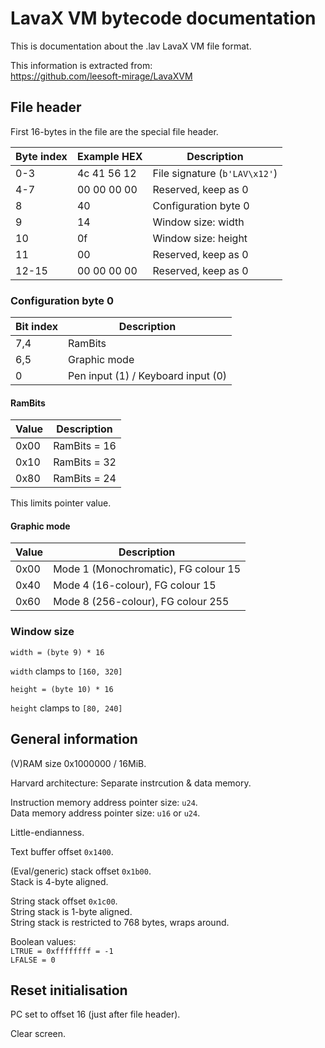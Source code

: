 # LavaX VM bytecode documentation

This is documentation about the .lav LavaX VM file format.

This information is extracted from:\
https://github.com/leesoft-mirage/LavaXVM

## File header

First 16-bytes in the file are the special file header.

| Byte index | Example HEX | Description |
|---|---|---|
| 0-3 | 4c 41 56 12 | File signature (`b'LAV\x12'`) |
| 4-7 | 00 00 00 00 | Reserved, keep as 0 |
| 8 | 40 | Configuration byte 0 |
| 9 | 14 | Window size: width |
| 10 | 0f | Window size: height |
| 11 | 00 | Reserved, keep as 0 |
| 12-15 | 00 00 00 00 | Reserved, keep as 0 |

### Configuration byte 0

| Bit index | Description |
|---|---|
| 7,4 | RamBits |
| 6,5 | Graphic mode |
| 0 | Pen input (1) / Keyboard input (0) |

#### RamBits

| Value | Description |
|---|---|
| 0x00 | RamBits = 16 |
| 0x10 | RamBits = 32 |
| 0x80 | RamBits = 24 |

This limits pointer value.

#### Graphic mode

| Value | Description |
|---|---|
| 0x00 | Mode 1 (Monochromatic), FG colour 15 |
| 0x40 | Mode 4 (16-colour), FG colour 15 |
| 0x60 | Mode 8 (256-colour), FG colour 255 |

### Window size

    width = (byte 9) * 16

`width` clamps to `[160, 320]`

    height = (byte 10) * 16

`height` clamps to `[80, 240]`

## General information

(V)RAM size 0x1000000 / 16MiB.

Harvard architecture: Separate instrcution & data memory.

Instruction memory address pointer size: `u24`.\
Data memory address pointer size: `u16` or `u24`.

Little-endianness.

Text buffer offset `0x1400`.

(Eval/generic) stack offset `0x1b00`.\
Stack is 4-byte aligned.

String stack offset `0x1c00`.\
String stack is 1-byte aligned.\
String stack is restricted to 768 bytes, wraps around.

Boolean values:\
`LTRUE = 0xffffffff = -1`\
`LFALSE = 0`

## Reset initialisation

PC set to offset 16 (just after file header).

Clear screen.
